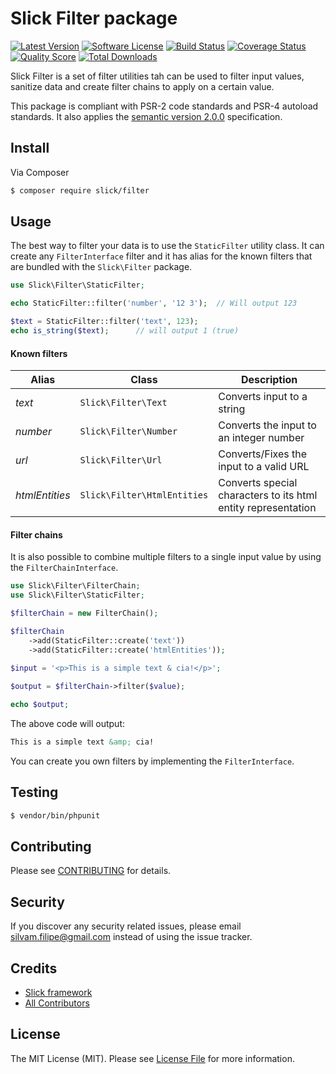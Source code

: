 # Slick Filter package

[![Latest Version](https://img.shields.io/github/release/slickframework/filter.svg?style=flat-square)](https://github.com/slickframework/filter/releases)
[![Software License](https://img.shields.io/badge/license-MIT-brightgreen.svg?style=flat-square)](LICENSE.md)
[![Build Status](https://img.shields.io/travis/slickframework/filter/master.svg?style=flat-square)](https://travis-ci.org/slickframework/filter)
[![Coverage Status](https://img.shields.io/scrutinizer/coverage/g/slickframework/filter/master.svg?style=flat-square)](https://scrutinizer-ci.com/g/slickframework/filter/code-structure?branch=master)
[![Quality Score](https://img.shields.io/scrutinizer/g/slickframework/filter/master.svg?style=flat-square)](https://scrutinizer-ci.com/g/slickframework/filter?branch=master)
[![Total Downloads](https://img.shields.io/packagist/dt/slick/filter.svg?style=flat-square)](https://packagist.org/packages/slick/filter)

Slick Filter is a set of filter utilities tah can be used to filter input values,
sanitize data and create filter chains to apply on a certain value.

This package is compliant with PSR-2 code standards and PSR-4 autoload standards. It
also applies the [semantic version 2.0.0](http://semver.org) specification.

## Install

Via Composer

``` bash
$ composer require slick/filter
```

## Usage

The best way to filter your data is to use the `StaticFilter` utility class. It can create any
`FilterInterface` filter and it has alias for the known filters that are bundled with the
`Slick\Filter` package.

```php
use Slick\Filter\StaticFilter;

echo StaticFilter::filter('number', '12 3');  // Will output 123

$text = StaticFilter::filter('text', 123);
echo is_string($text);      // will output 1 (true)
```

#### Known filters

| Alias          | Class                       | Description                                                   |
|----------------|-----------------------------|---------------------------------------------------------------|
| _text_         | `Slick\Filter\Text`         | Converts input to a string                                    |
| _number_       | `Slick\Filter\Number`       | Converts the input to an integer number                       |
| _url_          | `Slick\Filter\Url`          | Converts/Fixes the input to a valid URL                       |
| _htmlEntities_ | `Slick\Filter\HtmlEntities` | Converts special characters to its html entity representation | 

#### Filter chains

It is also possible to combine multiple filters to a single input value by using the
`FilterChainInterface`. 

```php
use Slick\Filter\FilterChain;
use Slick\Filter\StaticFilter;

$filterChain = new FilterChain();

$filterChain
    ->add(StaticFilter::create('text'))
    ->add(StaticFilter::create('htmlEntities'));
    
$input = '<p>This is a simple text & cia!</p>';

$output = $filterChain->filter($value);

echo $output;
```

The above code will output:

```html
This is a simple text &amp; cia!
```

You can create you own filters by implementing the `FilterInterface`.

## Testing

``` bash
$ vendor/bin/phpunit
```

## Contributing

Please see [CONTRIBUTING](CONTRIBUTING.md) for details.

## Security

If you discover any security related issues, please email silvam.filipe@gmail.com instead of using the issue tracker.

## Credits

- [Slick framework](https://github.com/slickframework)
- [All Contributors](https://github.com/slickframework/common/graphs/contributors)

## License

The MIT License (MIT). Please see [License File](LICENSE.md) for more information.

